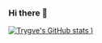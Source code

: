 ### Hi there 👋
[![Trygve's GitHub stats](https://github-readme-stats.vercel.app/api?username=trygveam&show_icons=true&theme=tokyonight)
)](https://github.com/trygveam/github-readme-stats)
<!--
**trygveam/trygveam** is a ✨ _special_ ✨ repository because its `README.md` (this file) appears on your GitHub profile.
Here are some ideas to get you started:

- 🔭 I’m currently working on ...
- 🌱 I’m currently learning ...
- 👯 I’m looking to collaborate on ...
- 🤔 I’m looking for help with ...
- 💬 Ask me about ...
- 📫 How to reach me: ...
- 😄 Pronouns: ...
- ⚡ Fun fact: ...
-->
